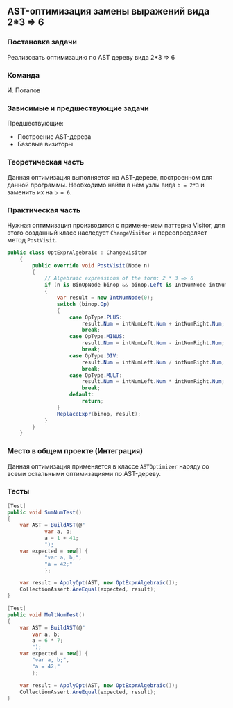 ## AST-оптимизация замены выражений вида 2*3 => 6

### Постановка задачи
Реализовать оптимизацию по AST дереву вида 2*3 => 6

### Команда
И. Потапов

### Зависимые и предшествующие задачи
Предшествующие:

- Построение AST-дерева
- Базовые визиторы

### Теоретическая часть
Данная оптимизация выполняется на AST-дереве, построенном для данной программы. Необходимо найти в нём узлы вида ```b = 2*3``` и заменить их на ```b = 6```.

### Практическая часть
Нужная оптимизация производится с применением паттерна Visitor, для этого созданный класс наследует `ChangeVisitor` и переопределяет метод `PostVisit`.

```csharp
public class OptExprAlgebraic : ChangeVisitor
    {
        public override void PostVisit(Node n)
        {
            // Algebraic expressions of the form: 2 * 3 => 6
            if (n is BinOpNode binop && binop.Left is IntNumNode intNumLeft && binop.Right is IntNumNode intNumRight)
            {
                var result = new IntNumNode(0);
                switch (binop.Op)
                {
                    case OpType.PLUS:
                        result.Num = intNumLeft.Num + intNumRight.Num;
                        break;
                    case OpType.MINUS:
                        result.Num = intNumLeft.Num - intNumRight.Num;
                        break;
                    case OpType.DIV:
                        result.Num = intNumLeft.Num / intNumRight.Num;
                        break;
                    case OpType.MULT:
                        result.Num = intNumLeft.Num * intNumRight.Num;
                        break;
                    default:
                        return;
                }
                ReplaceExpr(binop, result);
            }
        }
    }
```

### Место в общем проекте (Интеграция)
Данная оптимизация применяется в классе `ASTOptimizer` наряду со всеми остальными оптимизациями по AST-дереву.

### Тесты

```csharp
[Test]
public void SumNumTest()
{
    var AST = BuildAST(@"
            var a, b;
            a = 1 + 41;
            ");
    var expected = new[] {
            "var a, b;",
            "a = 42;"
            };

    var result = ApplyOpt(AST, new OptExprAlgebraic());
    CollectionAssert.AreEqual(expected, result);
}

[Test]
public void MultNumTest()
{
    var AST = BuildAST(@"
        var a, b;
        a = 6 * 7;
        ");
    var expected = new[] {
        "var a, b;",
        "a = 42;"
        };

    var result = ApplyOpt(AST, new OptExprAlgebraic());
    CollectionAssert.AreEqual(expected, result);
}
```

